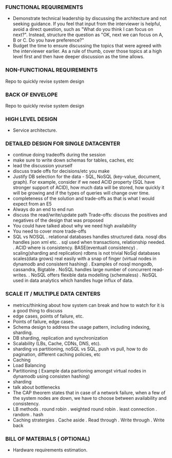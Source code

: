 ### FUNCTIONAL REQUIREMENTS
  - Demonstrate technical leadership by discussing the architecture and not seeking guidance. If you feel that input from the interviewer is helpful, avoid a direct question, such as "What do you think I can focus on next?". Instead, structure the question as "OK, next we can focus on A, B or C. Do you have preference?"
  - Budget the time to ensure discussing the topics that were agreed with the interviewer earlier. As a rule of thumb, cover those topics at a high level first and then have deeper discussion as the time allows.


### NON-FUNCTIONAL REQUIREMENTS
Repo to quickly revise system design



### BACK OF ENVELOPE
Repo to quickly revise system design


### HIGH LEVEL DESIGN
  - Service architecture.



### DETAILED DESIGN FOR SINGLE DATACENTER
  - continue doing tradeoffs during the session
  - make sure to write down schemas for tables, caches, etc
  - lead the discussion yourself
  - discuss trade offs for decisions/etc you make
  - Justify DB selection for the data - SQL, NoSQL (key-value, document, graph). For example, consider if we need ACID property (SQL have stronger support of ACID), how much data will be stored, how quickly it will be growing and if the types of queries will change over time.
  - completeness of the solution and trade-offs as that is what I would expect from an E5
  - Always do an end to end run
  - discuss the read/write/update path
  Trade-offs: discuss the positives and negatives of the design that was proposed
  - You could have talked about why we need high availability
  - You need to cover more trade-offs
  - SQL vs NOSQL
    .  relational databases handles structured data.   nosql dbs handles json xml etc.
    .  sql used when transactions, relationship needed.
    .  ACID where is consistency.                      BASE(eventuall consistency)
    .  scaling(sharding and replication) rdbms is not trivial        NoSql databases scales(data grows) real easily with a snap of finger (virtual nodes in dynamodb and consistent hashing)
    . Examples of nosql mongodb, cassandra, Bigtable
    . NoSQL handles large number of concurrent read-writes.
    . NoSQL offers flexible data modelling (schemaless)
    . NoSQL used in data analytics which handles huge influx of data.


### SCALE IT / MULTIPLE DATA CENTERS
  - metrics/thinking about how system can break and how to watch for it is a good thing to discuss
  - edge cases, points of failure, etc.
  - Points of failure, edge cases.
  - Schema design to address the usage pattern, including indexing, sharding.
  - DB sharding, replication and synchronization
  - Scalability (LBs, Cache, CDNs, DNS, etc).
  - sharding vs partitioning, noSQL vs SQL, push vs pull, how to do pagination, different caching policies, etc
  -  Caching
  - Load Balancing
  - Partitioning ( Example data partioning amongst virtual nodes in dynamodb using consisten hashing)
  - sharding
  - talk about bottlenecks
  - The CAP theorem states that in case of a network failure, when a few of the system nodes are down, we have to choose between availability and consistency.
  - LB methods
    . round robin
    . weighted round robin
    . least connection
    . random
    . hash
  - Caching stratergies
    . Cache aside
    . Read through
    . Write through
    . Write back



### BILL OF MATERIALS ( OPTIONAL)
  - Hardware requirements estimation.
